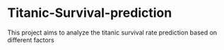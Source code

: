 # Titanic-Survival-prediction
This project aims to analyze the titanic survival rate prediction based on different factors
